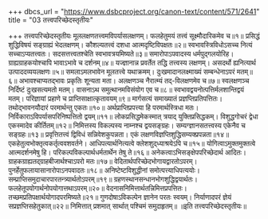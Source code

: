 +++
dbcs_url = "https://www.dsbcproject.org/canon-text/content/571/2641"
title = "03 तत्त्वपरिच्छेदस्तृतीयः"

+++
तत्त्वपरिच्छेदस्तृतीयः
मूललक्षणतत्त्वमविपर्यासलक्षणम्।
फलहेतुमयं तत्त्वं सूक्ष्मौदारिकमेव च॥१॥
प्रसिद्धं शुद्धिविषयं सङ्‍ग्राह्यं भेदलक्षणम्।
कौशल्यतत्त्वं दशधा आत्मदृष्टिविपक्षतः॥२॥
स्वभावस्त्रिविधोऽसच्च नित्यं सच्चाऽप्यतत्त्वतः।
सदसत्तत्त्वतश्चेति स्वभावत्रयमिष्यते॥३॥
समारोपाऽपवादस्य धर्मपुद्‍गलयोरिह।
ग्राह्यग्राहकयोश्चापि भावाऽभावे च दर्शनम्॥४॥
यज्‍ज्ञानान्न प्रवर्तेत तद्धि तत्त्वस्य लक्षणम्।
असदर्थो ह्यनित्यार्थ उत्पाददव्ययलक्षणः॥५॥
समलाऽमलभावेन मूलतत्त्वे यथाक्रमम्।
दुःखमादानलक्ष्माख्यं सम्बन्धेनाऽपरं मतम्॥६॥
अभावश्चाप्यतद्‍भावः प्रकृतिः शून्यता मता।
अलक्षणञ्च नैरात्म्यं तद्-विलक्षणमेव च॥७॥
स्वलक्षणञ्च निर्दिष्टं दुःखसत्यमतो मतम्।
वासनाऽथ समुत्थानमविसंयोग एव च॥८॥
स्वभावद्वयनोत्पत्तिर्मलशान्तिद्वयं मतम्।
परिज्ञायां प्रहाणे च प्राप्तिसाक्षात्कृतावयम्॥९॥
मार्गसत्यं समाख्यातं प्रज्ञप्तिप्रतिपत्तितः।
तथोद्‍भावनयौदारं परमार्थन्तु एकतः॥१०॥
अर्थप्राप्तिप्रपत्त्या हि परमार्थस्त्रिधा मतः।
निर्विकाराऽविपर्यासपरिनिष्पत्तितो द्वयम्॥११॥
लोकप्रसिद्धमेकस्मात् त्रयाद् युक्तिप्रसिद्धकम्।
विशुद्धगोचरं द्वेधा एकस्मादेव कीर्तितम्॥१२॥
निमित्तस्य विकल्पस्य नाम्नश्च द्वयसङ्‍ग्रहः।
सम्यग्ज्ञानसतत्त्वस्य एकेनैव च सङ्‍ग्रहः॥१३॥
प्रवृत्तितत्त्वं द्विविधं सन्निवेशकुपन्नता।
एकं लक्षणविज्ञप्तिशुद्धिसम्यक्प्रपन्नता॥१४॥
एकहेतुत्वभोक्तृत्वकर्तृत्ववशवर्तने।
आधिपत्यार्थनित्यत्वे क्लेशशुद्‍ध्याश्रयेऽपि च॥१५॥
योगित्वाऽमुक्तमुक्तत्वे आत्मदर्शनमेषु हि।
परिकल्पविकल्पार्थधर्मतार्थेन तेषु ते॥१६॥
अनेकत्वाऽभिसङ्‍क्षेपपरिच्छेदार्थ आदितः।
ग्राहकग्राह्यतद्‍ग्राहबीजार्थश्चाऽपरो मतः॥१७॥
वेदितार्थपरिच्छेदभोगायद्वारतोऽपरम्।
पुनर्हेतुफलायासानारोपाऽनपवादतः॥१८॥
अनिष्टेष्टविशुद्धीनां समोत्पत्त्याधिपत्ययोः।
सम्प्राप्तिसमुदाचारपारतन्त्र्यार्थतोऽपरम्॥१९॥
ग्रहणस्थानसन्धानभोगशुद्धिद्वयार्थतः।
फलहेतूपयोगार्थनोपयोगात्तथाऽपरम्॥२०॥
वेदनासनिमित्तार्थतन्निमित्तप्रपत्तितः।
तच्छमप्रतिपक्षार्थयोगादपरमिष्यते॥२१॥
गुणदोषाऽविकल्पेन ज्ञानेन परतः स्वयम्।
निर्याणादपरं ज्ञेयं सप्रज्ञप्तिसहेतुकात्॥२२॥
निमित्तात् प्रशमात् सार्थात् पश्चिमं समुदाहृतम्॥
॥इति तत्त्वपरिच्छेदस्तृतीयः॥
